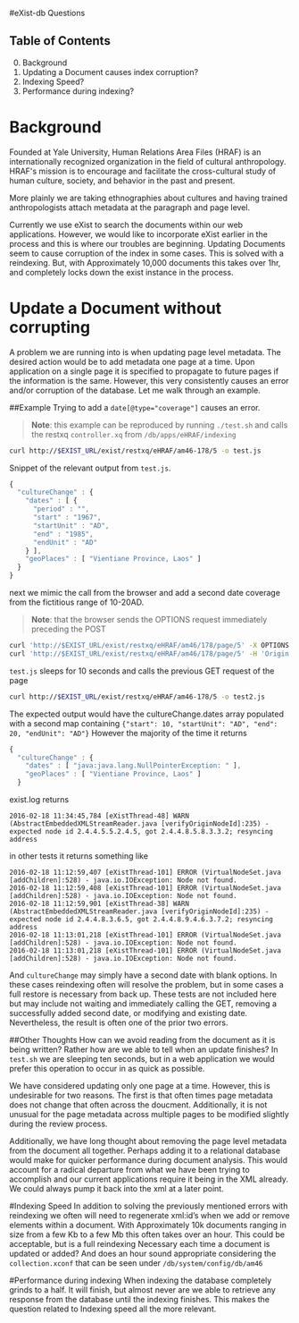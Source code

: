 #eXist-db Questions

## Table of Contents
  0. Background
  1. Updating a Document causes index corruption?
  2. Indexing Speed?
  3. Performance during indexing?

# Background
Founded at Yale University, Human Relations Area Files (HRAF) is an internationally
recognized organization in the field of cultural anthropology. HRAF's mission 
is to encourage and facilitate the cross-cultural study of human culture, 
society, and behavior in the past and present. 

More plainly we are taking ethnographies about cultures and having trained 
anthropologists attach metadata at the paragraph and page level. 

Currently we use eXist to search the documents within our web applications. 
However, we would like to incorporate eXist earlier in the process and this is
where our troubles are beginning. Updating Documents seem to cause corruption 
of the index in some cases. This is solved with a reindexing. But, with 
Approximately 10,000 documents this takes over 1hr, and completely locks down 
the exist instance in the process. 

# Update a Document without corrupting
A problem we are running into is when updating page level metadata. The desired
action would be to add metadata one page at a time. Upon application on a single
page it is specified to propagate to future pages if the information 
is the same. However, this very consistently causes an error and/or corruption
of the database. Let me walk through an example.

##Example
Trying to add a `date[@type="coverage"]` causes an error.


>**Note**: this example can be reproduced by running `./test.sh` 
and calls the restxq `controller.xq` from `/db/apps/eHRAF/indexing`

````bash
curl http://$EXIST_URL/exist/restxq/eHRAF/am46-178/5 -o test.js
````

Snippet of the relevant output from `test.js`. 
````javascript
{
  "cultureChange" : {
    "dates" : [ {
      "period" : "",
      "start" : "1967",
      "startUnit" : "AD",
      "end" : "1985",
      "endUnit" : "AD"
    } ],
    "geoPlaces" : [ "Vientiane Province, Laos" ]
  }
}
````

next we mimic the call from the browser and add a second date coverage 
from the fictitious range of 10-20AD. 

>**Note**: that the browser sends the OPTIONS request immediately preceding the POST

````bash
curl 'http://$EXIST_URL/exist/restxq/eHRAF/am46/178/page/5' -X OPTIONS -H 'Access-Control-Request-Method: POST' -H 'Origin: http://192.168.10.155:3030' -H 'Accept-Encoding: gzip, deflate, sdch' -H 'Accept-Language: en-US,en;q=0.8' -H 'User-Agent: Mozilla/5.0 (X11; Linux x86_64) AppleWebKit/537.36 (KHTML, like Gecko) Chrome/48.0.2564.82 Safari/537.36' -H 'Accept: */*' -H 'Referer: http://192.168.10.155:3030/owcs/am46/documents/178' -H 'Connection: keep-alive' -H 'Access-Control-Request-Headers: accept, access-control-allowed-origin, content-type' --compressed
curl 'http://$EXIST_URL/exist/restxq/eHRAF/am46/178/page/5' -H 'Origin: http://192.168.10.155:3030' -H 'Accept-Encoding: gzip, deflate' -H 'Accept-Language: en-US,en;q=0.8'  -H 'content-type: application/xml' -H 'accept: application/json'  -H 'Connection: keep-alive' -H 'access-control-allowed-origin: *' --data-binary '{"timeCoverage":[{"period":"","start":"1967","startUnit":"AD","end":"1985","endUnit":"AD"},{"period":"","start":"10","startUnit":"AD","end":"20","endUnit":"AD"}],"propagateTimeCoverage":true,"placeCoverage":["Vientiane Province, Laos"],"propagatePlaceCoverage":true}' --compressed -o post.js
````

`test.js` sleeps for 10 seconds and calls the previous GET request of the page
````bash
curl http://$EXIST_URL/exist/restxq/eHRAF/am46-178/5 -o test2.js
````

The expected output would have the cultureChange.dates array populated with a
second map containing `{"start": 10, "startUnit": "AD", "end": 20, "endUnit": "AD"}` 
However the majority of the time it returns
````javascript
{
  "cultureChange" : {
    "dates" : [ "java:java.lang.NullPointerException: " ],
    "geoPlaces" : [ "Vientiane Province, Laos" ]
  }
````

exist.log returns
````
2016-02-18 11:34:45,784 [eXistThread-48] WARN  (AbstractEmbeddedXMLStreamReader.java [verifyOriginNodeId]:235) - expected node id 2.4.4.5.5.2.4.5, got 2.4.4.8.5.8.3.3.2; resyncing address 
````

in other tests it returns something like 
````
2016-02-18 11:12:59,407 [eXistThread-101] ERROR (VirtualNodeSet.java [addChildren]:528) - java.io.IOException: Node not found. 
2016-02-18 11:12:59,408 [eXistThread-101] ERROR (VirtualNodeSet.java [addChildren]:528) - java.io.IOException: Node not found. 
2016-02-18 11:12:59,901 [eXistThread-38] WARN  (AbstractEmbeddedXMLStreamReader.java [verifyOriginNodeId]:235) - expected node id 2.4.4.8.3.6.5, got 2.4.4.8.9.4.6.3.7.2; resyncing address 
2016-02-18 11:13:01,218 [eXistThread-101] ERROR (VirtualNodeSet.java [addChildren]:528) - java.io.IOException: Node not found. 
2016-02-18 11:13:01,218 [eXistThread-101] ERROR (VirtualNodeSet.java [addChildren]:528) - java.io.IOException: Node not found. 
````

And `cultureChange` may simply have a second date with blank options. 
In these cases reindexing often will resolve the problem, but in some cases a
full restore is necessary from back up. These tests are not included here
but may include not waiting and immediately calling the GET, removing a
successfully added second date, or modifying and existing date. Nevertheless,
the result is often one of the prior two errors.

##Other Thoughts
How can we avoid reading from the document as it is being written? Rather
how are we able to tell when an update finishes? In `test.sh` we are sleeping
ten seconds, but in a web application we would prefer this operation to occur 
in as quick as possible. 

We have considered updating only one page at a time. However, this is 
undesirable for two reasons. The first is that often times page metadata does
not change that often across the doucment. Additionally, it is not unusual
for the page metadata across multiple pages to be modified slightly during the 
review process. 

Additionally, we have long thought about removing the page level metadata from 
the document all together. Perhaps adding it to a relational database would 
make for quicker performance during document analysis. This would account for a 
radical departure from what we have been trying to accomplish and our current 
applications require it being in the XML already. We could always pump it back
into the xml at a later point. 



#Indexing Speed
In addition to solving the previously mentioned errors with reindexing we often
will need to regenerate xml:id’s when we add or remove elements within a document.
With Approximately 10k documents ranging in size from a few Kb to a few Mb this 
often takes over an hour. This could be acceptable, but is a full reindexing
Necessary each time a document is updated or added? And does an hour sound appropriate
considering the `collection.xconf` that can be seen under `/db/system/config/db/am46`

#Performance during indexing
When indexing the database completely grinds to a half. It will finish, but 
almost never are we able to retrieve any response from the database until the
indexing finishes. This makes the question related to Indexing speed all the
more relevant. 
